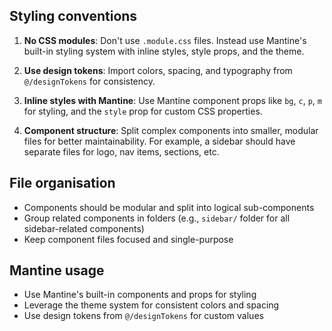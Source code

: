 ## Styling conventions

1. **No CSS modules**: Don't use `.module.css` files. Instead use Mantine's built-in styling system with inline styles, style props, and the theme.

2. **Use design tokens**: Import colors, spacing, and typography from `@/designTokens` for consistency.

3. **Inline styles with Mantine**: Use Mantine component props like `bg`, `c`, `p`, `m` for styling, and the `style` prop for custom CSS properties.

4. **Component structure**: Split complex components into smaller, modular files for better maintainability. For example, a sidebar should have separate files for logo, nav items, sections, etc.

## File organisation

- Components should be modular and split into logical sub-components
- Group related components in folders (e.g., `sidebar/` folder for all sidebar-related components)
- Keep component files focused and single-purpose

## Mantine usage

- Use Mantine's built-in components and props for styling
- Leverage the theme system for consistent colors and spacing
- Use design tokens from `@/designTokens` for custom values
